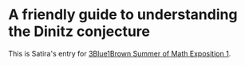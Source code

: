 # A friendly guide to understanding the Dinitz conjecture

This is Satira's entry for [3Blue1Brown Summer of Math Exposition 1](https://www.3blue1brown.com/blog/some1).
